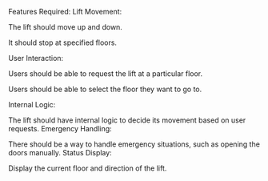 Features Required:
Lift Movement:

The lift should move up and down.

It should stop at specified floors.

User Interaction:

Users should be able to request the lift at a particular floor.

Users should be able to select the floor they want to go to.

Internal Logic:

The lift should have internal logic to decide its movement based on user requests.
Emergency Handling:

There should be a way to handle emergency situations, such as opening the doors manually.
Status Display:

Display the current floor and direction of the lift.